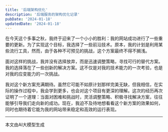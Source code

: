 ```yaml
---
title: '后端架构优化'
description: '后端服务的架构优化记录'
pubDate: '2024-01-18'
updatedDate: '2024-01-18'
---
```


在今天这个多事之秋，我终于迎来了一个小小的胜利：我的网站成功进行了一些重要的更新。为了实现这个目标，我选择了一些前沿技术。原本，我的计划是利用某些流行工具，然而，由于各种不可预见的挑战，这个方案最终不得不搁浅。

面对这样的挑战，我并没有选择放弃，而是迅速调整策略，寻找可行的替代方案。我的选择落在了一些创新的解决方案。这不仅是对我的技术能力的一次考验，也是对我的应变能力的一次挑战。

我对这个新方案充满期待。虽然它可能不如原计划那样完美无缺，但我相信，在实际的操作过程中，我会学到更多，也会对这个项目有更深的理解。这次的经历再次证明了一个道理：当面对困难和挑战时，灵活调整策略、积极寻找解决方案，往往能够引导我们走向新的成功。现在，我迫不及待地想看看这个新方案的效果如何，同时也期待着它能为我的网站带来稳定和高效的运行表现。


---
 
本文由AI大模型生成
